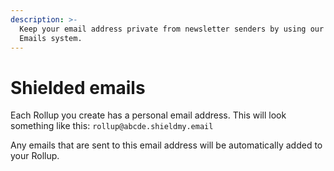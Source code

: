 ```yaml
---
description: >-
  Keep your email address private from newsletter senders by using our Shielded
  Emails system.
---
```


# Shielded emails

Each Rollup you create has a personal email address. This will look something like this: `rollup@abcde.shieldmy.email`

Any emails that are sent to this email address will be automatically added to your Rollup.


